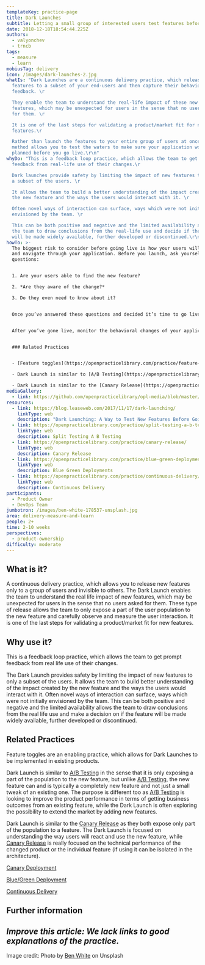 ```yaml
---
templateKey: practice-page
title: Dark Launches
subtitle: Letting a small group of interested users test features before others
date: 2018-12-18T18:54:44.225Z
authors:
  - valyonchev
  - trncb
tags:
  - measure
  - learn
mobiusTag: delivery
icon: /images/dark-launches-2.jpg
whatIs: "Dark Launches are a continuous delivery practice, which releases new
  features to a subset of your end-users and then capture their behaviors and
  feedback. \r

  They enable the team to understand the real-life impact of these new
  features, which may be unexpected for users in the sense that no users asked
  for them. \r

  It is one of the last steps for validating a product/market fit for new
  features.\r

  Rather than launch the features to your entire group of users at once, this
  method allows you to test the waters to make sure your application works as
  planned before you go live.\r\n"
whyDo: "This is a feedback loop practice, which allows the team to get prompt
  feedback from real-life use of their changes.\r

  Dark launches provide safety by limiting the impact of new features to only
  a subset of the users. \r

  It allows the team to build a better understanding of the impact created by
  the new feature and the ways the users would interact with it. \r

  Often novel ways of interaction can surface, ways which were not initially
  envisioned by the team. \r

  This can be both positive and negative and the limited availability allows
  the team to draw conclusions from the real-life use and decide if the feature
  will be made widely available, further developed or discontinued.\r\n"
howTo: >-
  The biggest risk to consider before going live is how your users will react to
  and navigate through your application. Before you launch, ask yourself three
  questions: 


  1. Are your users able to find the new feature? 

  2. *Are they aware of the change?*

  3. Do they even need to know about it?


  Once you’ve answered these questions and decided it’s time to go live, it should be a walk in the park — assuming all your findings during the first steps were positive. In most cases, all you have to do to go live is simply disable the old functionality of the feature you wrote. This can either be done by removing the old code or by disabling it in the configuration.


  After you’ve gone live, monitor the behavioral changes of your application and your users to see whether the deployment was a success. If everything is going well, give yourself a pat on the back! Most of the time, though, it’s not quite that simple. You’re never 100 percent positive the application is working correctly, so you’ll want to keep the old code available or running for a few days or weeks to ensure there are no bugs that pop up.


  ### Related Practices


  - [Feature toggles](https://openpracticelibrary.com/practice/feature-toggles/) are an enabling practice, which allows for Dark Launches to be implemented in existing products. 

  - Dark Launch is similar to [A/B Testing](https://openpracticelibrary.com/practice/split-testing-a-b-testing/) in the sense that it is only exposing a part of the population to the new feature, but unlike [A/B Testing](https://openpracticelibrary.com/practice/split-testing-a-b-testing/), the new feature can and is typically a completely new feature and not just a small tweak of an existing one. Additionally, [A/B Testing](https://openpracticelibrary.com/practice/split-testing-a-b-testing/) improves the product performance in terms of getting business outcomes from an existing feature, while Dark Launches explore the possibility to extend the market by adding new features.

  - Dark Launch is similar to the [Canary Release](https://openpracticelibrary.com/practice/canary-release/) as they both expose only part of the population to a feature. The Dark Launch is focused on understanding the way users will react and use the new feature, while [Canary Release](https://openpracticelibrary.com/practice/canary-release/) is really focused on the technical performance of the changed product or the individual feature (if using it can be isolated in the architecture).
mediaGallery:
  - link: https://github.com/openpracticelibrary/opl-media/blob/master/images/dark%20launches%202.jpg?raw=true
resources:
  - link: https://blog.leaseweb.com/2017/11/17/dark-launching/
    linkType: web
    description: "Dark Launching: A Way to Test New Features Before Going Live"
  - link: https://openpracticelibrary.com/practice/split-testing-a-b-testing/
    linkType: web
    description: Split Testing A B Testing
  - link: https://openpracticelibrary.com/practice/canary-release/
    linkType: web
    description: Canary Release
  - link: https://openpracticelibrary.com/practice/blue-green-deployments/
    linkType: web
    description: Blue Green Deployments
  - link: https://openpracticelibrary.com/practice/continuous-delivery/
    linkType: web
    description: Continuous Delivery
participants:
  - Product Owner
  - DevOps Team
jumbotron: /images/ben-white-178537-unsplash.jpg
area: delivery-measure-and-learn
people: 2+
time: 2-10 weeks
perspectives:
  - product-ownership
difficulty: moderate
---
```

## What is it?

A continuous delivery practice, which allows you to release new features only to a group of users and invisible to others. The Dark Launch enables the team to understand the real life impact of new features, which may be unexpected for users in the sense that no users asked for them. These type of release allows the team to only expose a part of the user population to the new feature and carefully observe and measure the user interaction. It is one of the last steps for validating a product/market fit for new features.

## Why use it?

This is a feedback loop practice, which allows the team to get prompt feedback from real life use of their changes.

The Dark Launch provides safety by limiting the impact of new features to only a subset of the users. It allows the team to build better understanding of the impact created by the new feature and the ways the users would interact with it. Often novel ways of interaction can surface, ways which were not initially envisioned by the team. This can be both positive and negative and the limited availability allows the team to draw conclusions from the real life use and make a decision on if the feature will be made widely available, further developed or discontinued.

## Related Practices

Feature toggles are an enabling practice, which allows for Dark Launches to be implemented in existing products.

Dark Launch is similar to [A/B Testing](https://openpracticelibrary.com/practice/split-testing-a-b-testing/) in the sense that it is only exposing a part of the population to the new feature, but unlike [A/B Testing](https://openpracticelibrary.com/practice/split-testing-a-b-testing/), the new feature can and is typically a completely new feature and not just a small tweak of an existing one. The purpose is different too as [A/B Testing](https://openpracticelibrary.com/practice/split-testing-a-b-testing/) is looking to improve the product performance in terms of getting business outcomes from an existing feature, while the Dark Launch is often exploring the possibility to extend the market by adding new features.

Dark Launch is similar to the [Canary Release](https://openpracticelibrary.com/practice/canary-release/) as they both expose only part of the population to a feature. The Dark Launch is focused on understanding the way users will react and use the new feature, while [Canary Release](https://openpracticelibrary.com/practice/canary-release/) is really focused on the technical performance of the changed product or the individual feature (if using it can be isolated in the architecture).

[Canary Deployment ](https://openpracticelibrary.com/practice/canary-release/)

[Blue/Green Deployment](https://openpracticelibrary.com/practice/blue-green-deployments/)

[Continuous Delivery](https://openpracticelibrary.com/practice/continuous-delivery/)

## Further information



## _**Improve this article:** We lack links to good explanations of the practice._



Image credit: Photo by [Ben White](https://unsplash.com/photos/4Bs9kSDJsdc) on Unsplash
